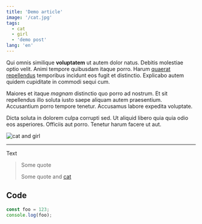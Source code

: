 ```yaml
---
title: 'Demo article'
image: '/cat.jpg'
tags:
  - cat
  - girl
  - 'demo post'
lang: 'en'
---
```


Qui omnis similique **voluptatem** ut autem dolor natus. Debitis molestiae optio velit. Animi tempore quibusdam itaque porro. Harum [quaerat repellendus][catLink] temporibus incidunt eos fugit et distinctio. Explicabo autem quidem cupiditate in commodi sequi cum.
 
Maiores et itaque *magnam* distinctio quo porro ad nostrum. Et sit repellendus illo soluta iusto saepe aliquam autem praesentium. Accusantium porro tempore tenetur. Accusamus labore expedita voluptate.
 
Dicta soluta in dolorem culpa corrupti sed. Ut aliquid libero quia quia odio eos asperiores. Officiis aut porro. Tenetur harum facere ut aut.

![][catLink]

---

Text
> Some quote
>
> Some quote and [cat][catLink]

## Code

```js
const foo = 123;
console.log(foo);
```


[catLink]: /cat.jpg "cat and girl"